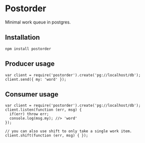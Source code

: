# Postorder

Minimal work queue in postgres.

## Installation

    npm install postorder

## Producer usage

    var client = require('postorder').create('pg://localhost/db');
    client.send({ my: 'word' });

## Consumer usage

    var client = require('postorder').create('pg://localhost/db');
    client.listen(function (err, msg) {
      if(err) throw err;
      console.log(msg.my); //> 'word'
    });

    // you can also use shift to only take a single work item.
    client.shift(function (err, msg) { });

